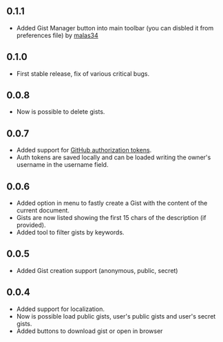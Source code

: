 ## 0.1.1
* Added Gist Manager button into main toolbar (you can disbled it from preferences file) by [malas34](https://github.com/malas34)

## 0.1.0
* First stable release, fix of various critical bugs.

## 0.0.8
* Now is possible to delete gists.

## 0.0.7
* Added support for [GitHub authorization tokens](https://github.com/settings/applications).
* Auth tokens are saved locally and can be loaded writing the owner's username in the username field.

## 0.0.6
* Added option in menu to fastly create a Gist with the content of the current document.
* Gists are now listed showing the first 15 chars of the description (if provided).
* Added tool to filter gists by keywords.

## 0.0.5
* Added Gist creation support (anonymous, public, secret)

## 0.0.4
* Added support for localization.
* Now is possible load public gists, user's public gists and user's secret gists.
* Added buttons to download gist or open in browser
